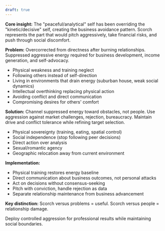 ```yaml
---
draft: true
---
```

**Core insight:** The "peaceful/analytical" self has been overriding the "kinetic/decisive" self, creating the business avoidance pattern. Scorch represents the part that would pitch aggressively, take financial risks, and push through social discomfort.

**Problem:** Overcorrected from directness after burning relationships. Suppressed aggressive energy required for business development, income generation, and self-advocacy.
- Physical weakness and training neglect
- Following others instead of self-direction
- Living in environments that drain energy (suburban house, weak social dynamics)
- Intellectual overthinking replacing physical action
- Avoiding conflict and direct communication
- Compromising desires for others' comfort

**Solution:** Channel suppressed energy toward obstacles, not people. Use aggression against market challenges, rejection, bureaucracy. Maintain drive and conflict tolerance while refining target selection.
- Physical sovereignty (training, eating, spatial control)
- Social independence (stop following peer decisions)
- Direct action over analysis
- Sexual/romantic agency
- Geographic relocation away from current environment

**Implementation:**
- Physical training restores energy baseline
- Direct communication about business outcomes, not personal attacks
- Act on decisions without consensus-seeking
- Pitch with conviction, handle rejection as data
- Separate relationship maintenance from business advancement

**Key distinction:** Scorch versus problems = useful. Scorch versus people = relationship damage.

Deploy controlled aggression for professional results while maintaining social boundaries.



